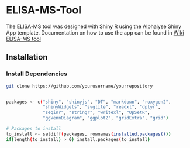 # ELISA-MS-Tool

The ELISA-MS tool was designed with Shiny R using the Alphalyse Shiny App template. Documentation on how to use the app can be found in [Wiki ELISA-MS tool](https://github.com/PGranjo/ELISA-MS-Tool/wiki)


## Installation

### Install Dependencies

```bash
git clone https://github.com/yourusername/yourrepository


packages <- c("shiny", "shinyjs", "DT", "markdown", "roxygen2",
              "shinyWidgets", "svglite", "readxl", "dplyr",
              "seqinr", "stringr", "writexl", "UpSetR", 
              "ggVennDiagram", "ggplot2", "gridExtra", "grid")

# Packages to install
to_install <- setdiff(packages, rownames(installed.packages()))
if(length(to_install) > 0) install.packages(to_install)

